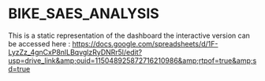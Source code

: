 # BIKE_SAES_ANALYSIS
This is a static representation of the dashboard the interactive version can be accessed here : https://docs.google.com/spreadsheets/d/1F-LyzZz_4gnCxP8nlLBqvglzRyDNRr5l/edit?usp=drive_link&amp;ouid=115048925872716210986&amp;rtpof=true&amp;sd=true
